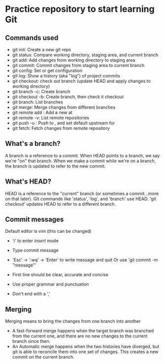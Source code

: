 # Practice repository to start learning Git

## Commands used

- git init: Create a new git repo
- git status: Compare working directory, staging area, and current branch
- git add: Add changes from working directory to staging area
- git commit: Commit changes from staging area to current branch
- git config: Set or get configuration
- git log: Show a history (aka "log") of project commits
- git checkout: check out branch (update HEAD and apply changes to working directory)
- git branch -c: Create branch
- git checkout -b: Create branch, then check it checkout
- git branch: List branches
- git merge: Merge changes from different branches
- git remote add <remote> <url>: Add a new <remote> at <url>
- git remote -v: List remote repositories
- git push -u <remote> <branch>: Push <branch> to <remote>, and set default upstream for <branch>
- git fetch: Fetch changes from remote repository

## What's a branch?

A branch is a reference to a commit. When HEAD points to a branch, we say we're "on" that branch. When we make a commit while we're on a branch, the branch is updated to refer to the new commit.

## What's HEAD?

HEAD is a reference to the "current" branch (or sometimes a commit...more on that later). Git commands like 'status', 'log', and 'branch' use HEAD. 'git checkout' updates HEAD to refer to a different branch.

## Commit messages

Default editor is vim (this can be changed)
 - 'i' to enter *insert* mode
 - Type commit message
 - 'Esc' -> ':wq' -> 'Enter' to write message and quit
Or use 'git commit -m "message"'

- First line should be clear, accurate and concise
- Use proper grammar and punctuation
- Don't end with a ','

## Merging
Merging means to bring the changes from one branch into another

- A fast-forward merge happens when the target branch was branched from the current one, and there are no new changes to the current branch since then.
- An Automatic merge happens when the two histories have diverged, but git is able to reconcile them into one set of changes. This creates a new commit on the current branch.
